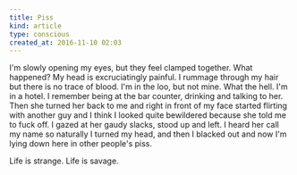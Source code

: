 ```yaml
---
title: Piss
kind: article
type: conscious
created_at: 2016-11-10 02:03
---
```


I'm slowly opening my eyes, but they feel clamped together. What happened? My head is excruciatingly painful. I rummage through my hair but there is no trace of blood. I'm in the loo, but not mine. What the hell. I'm in a hotel. I remember being at the bar counter, drinking and talking to her. Then she turned her back to me and right in front of my face started flirting with another guy and I think I looked quite bewildered because she told me to fuck off. I gazed at her gaudy slacks, stood up and left. I heard her call my name so naturally I turned my head, and then I blacked out and now I'm lying down here in other people's piss. 

Life is strange. Life is savage.